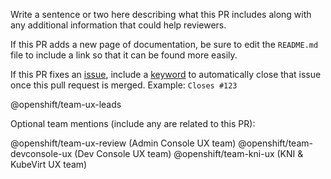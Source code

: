 Write a sentence or two here describing what this PR includes along with any additional information that could help reviewers.

If this PR adds a new page of documentation, be sure to edit the `README.md` file to include a link so that it can be found more easily.

If this PR fixes an [issue](https://github.com/openshift/openshift-origin-design/issues), include a [keyword](https://help.github.com/en/articles/closing-issues-using-keywords) to automatically close that issue once this pull request is merged. Example: `Closes #123`

@openshift/team-ux-leads

Optional team mentions (include any are related to this PR):

@openshift/team-ux-review (Admin Console UX team)
@openshift/team-devconsole-ux (Dev Console UX team)
@openshift/team-kni-ux (KNI & KubeVirt UX team)